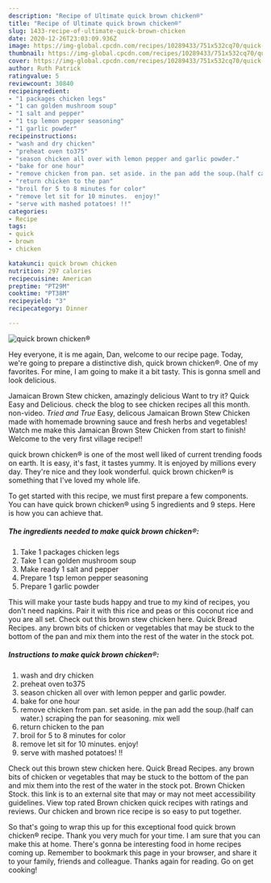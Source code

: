 ```yaml
---
description: "Recipe of Ultimate quick brown chicken®"
title: "Recipe of Ultimate quick brown chicken®"
slug: 1433-recipe-of-ultimate-quick-brown-chicken
date: 2020-12-26T23:03:09.936Z
image: https://img-global.cpcdn.com/recipes/10289433/751x532cq70/quick-brown-chicken-recipe-main-photo.jpg
thumbnail: https://img-global.cpcdn.com/recipes/10289433/751x532cq70/quick-brown-chicken-recipe-main-photo.jpg
cover: https://img-global.cpcdn.com/recipes/10289433/751x532cq70/quick-brown-chicken-recipe-main-photo.jpg
author: Ruth Patrick
ratingvalue: 5
reviewcount: 30840
recipeingredient:
- "1 packages chicken legs"
- "1 can golden mushroom soup"
- "1 salt and pepper"
- "1 tsp lemon pepper seasoning"
- "1 garlic powder"
recipeinstructions:
- "wash and dry chicken"
- "preheat oven to375"
- "season chicken all over with lemon pepper and garlic powder."
- "bake for one hour"
- "remove chicken from pan. set aside. in the pan add the soup.(half can water.) scraping the pan for seasoning. mix well"
- "return chicken to the pan"
- "broil for 5 to 8 minutes for color"
- "remove let sit for 10 minutes.  enjoy!"
- "serve with mashed potatoes! !!"
categories:
- Recipe
tags:
- quick
- brown
- chicken

katakunci: quick brown chicken 
nutrition: 297 calories
recipecuisine: American
preptime: "PT29M"
cooktime: "PT38M"
recipeyield: "3"
recipecategory: Dinner

---
```



![quick brown chicken®](https://img-global.cpcdn.com/recipes/10289433/751x532cq70/quick-brown-chicken-recipe-main-photo.jpg)

Hey everyone, it is me again, Dan, welcome to our recipe page. Today, we're going to prepare a distinctive dish, quick brown chicken®. One of my favorites. For mine, I am going to make it a bit tasty. This is gonna smell and look delicious.

Jamaican Brown Stew chicken, amazingly delicious Want to try it? Quick Easy and Delicious. check the blog to see chicken recipes all this month. non-video. *Tried and True* Easy, delicous Jamaican Brown Stew Chicken made with homemade browning sauce and fresh herbs and vegetables! Watch me make this Jamaican Brown Stew Chicken from start to finish! Welcome to the very first village recipe!!

quick brown chicken® is one of the most well liked of current trending foods on earth. It is easy, it's fast, it tastes yummy. It is enjoyed by millions every day. They're nice and they look wonderful. quick brown chicken® is something that I've loved my whole life.


To get started with this recipe, we must first prepare a few components. You can have quick brown chicken® using 5 ingredients and 9 steps. Here is how you can achieve that.

<!--inarticleads1-->

##### The ingredients needed to make quick brown chicken®:

1. Take 1 packages chicken legs
1. Take 1 can golden mushroom soup
1. Make ready 1 salt and pepper
1. Prepare 1 tsp lemon pepper seasoning
1. Prepare 1 garlic powder


This will make your taste buds happy and true to my kind of recipes, you don&#39;t need napkins. Pair it with this rice and peas or this coconut rice and you are all set. Check out this brown stew chicken here. Quick Bread Recipes. any brown bits of chicken or vegetables that may be stuck to the bottom of the pan and mix them into the rest of the water in the stock pot. 

<!--inarticleads2-->

##### Instructions to make quick brown chicken®:

1. wash and dry chicken
1. preheat oven to375
1. season chicken all over with lemon pepper and garlic powder.
1. bake for one hour
1. remove chicken from pan. set aside. in the pan add the soup.(half can water.) scraping the pan for seasoning. mix well
1. return chicken to the pan
1. broil for 5 to 8 minutes for color
1. remove let sit for 10 minutes.  enjoy!
1. serve with mashed potatoes! !!


Check out this brown stew chicken here. Quick Bread Recipes. any brown bits of chicken or vegetables that may be stuck to the bottom of the pan and mix them into the rest of the water in the stock pot. Brown Chicken Stock. this link is to an external site that may or may not meet accessibility guidelines. View top rated Brown chicken quick recipes with ratings and reviews. Our chicken and brown rice recipe is so easy to put together. 

So that's going to wrap this up for this exceptional food quick brown chicken® recipe. Thank you very much for your time. I am sure that you can make this at home. There's gonna be interesting food in home recipes coming up. Remember to bookmark this page in your browser, and share it to your family, friends and colleague. Thanks again for reading. Go on get cooking!
